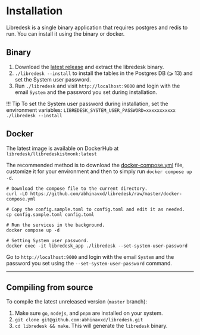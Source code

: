 # Installation

Libredesk is a single binary application that requires postgres and redis to run. You can install it using the binary or docker.

## Binary

1. Download the [latest release](https://github.com/abhinavxd/libredesk/releases) and extract the libredesk binary.
2. `./libredesk --install` to install the tables in the Postgres DB (⩾ 13) and set the System user password.
3. Run `./libredesk` and visit `http://localhost:9000` and login with the email `System` and the password you set during installation.

!!! Tip
    To set the System user password during installation, set the environment variables:
    `LIBREDESK_SYSTEM_USER_PASSWORD=xxxxxxxxxxx ./libredesk --install`


## Docker

The latest image is available on DockerHub at `libredesk/llibredeskistmonk:latest`

The recommended method is to download the [docker-compose.yml](https://github.com/abhinavxd/libredesk/blob/master/docker-compose.yml) file, customize it for your environment and then to simply run `docker compose up -d`.

```shell
# Download the compose file to the current directory.
curl -LO https://github.com/abhinavxd/libredesk/raw/master/docker-compose.yml

# Copy the config.sample.toml to config.toml and edit it as needed.
cp config.sample.toml config.toml

# Run the services in the background.
docker compose up -d

# Setting System user password.
docker exec -it libredesk_app ./libredesk --set-system-user-password
```

Go to `http://localhost:9000` and login with the email `System` and the password you set using the `--set-system-user-password` command.

---


## Compiling from source

To compile the latest unreleased version (`master` branch):

1. Make sure `go`, `nodejs`, and `pnpm` are installed on your system.
2. `git clone git@github.com:abhinavxd/libredesk.git`
3. `cd libredesk && make`. This will generate the `libredesk` binary.
